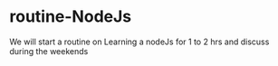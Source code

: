 # routine-NodeJs
We will start a routine on Learning a nodeJs for 1 to 2 hrs and discuss during the weekends
